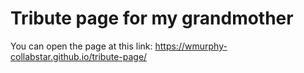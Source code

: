 # Tribute page for my grandmother

You can open the page at this link: https://wmurphy-collabstar.github.io/tribute-page/
